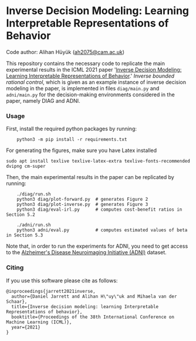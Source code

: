 # Inverse Decision Modeling: Learning Interpretable Representations of Behavior
Code author: Alihan Hüyük ([ah2075@cam.ac.uk](mailto:ah2075@cam.ac.uk))

This repository contains the necessary code to replicate the main experimental results in the ICML 2021 paper '[Inverse Decision Modeling: Learning Interpretable Representations of Behavior](http://proceedings.mlr.press/v139/jarrett21a.html).' *Inverse bounded rational control*, which is given as an example instance of inverse decision modeling in the paper, is implemented in files `diag/main.py` and `adni/main.py` for the decision-making environments considered in the paper, namely DIAG and ADNI.

### Usage

First, install the required python packages by running:
```shell
    python3 -m pip install -r requirements.txt
```
For generating the figures, make sure you have Latex installed
```
sudo apt install texlive texlive-latex-extra texlive-fonts-recommended dvipng cm-super
```

Then, the main experimental results in the paper can be replicated by running:
```shell
    ./diag/run.sh
    python3 diag/plot-forward.py  # generates Figure 2
    python3 diag/plot-inverse.py  # generates Figure 3
    python3 diag/eval-irl.py      # computes cost-benefit ratios in Section 5.2

    ./adni/run.sh
    python3 adni/eval.py          # computes estimated values of beta in Section 5.3
```

Note that, in order to run the experiments for ADNI, you need to get access to the [Alzheimer's Disease Neuroimaging Initiative (ADNI)](http://adni.loni.usc.edu/) dataset.

### Citing
If you use this software please cite as follows:
```
@inproceedings{jarrett2021inverse,
  author={Daniel Jarrett and Alihan H\"uy\"uk and Mihaela van der Schaar},
  title={Inverse decision modeling: learning Interpretable Representations of behavior},
  booktitle={Proceedings of the 38th International Conference on Machine Learning (ICML)},
  year={2021}
}
```

